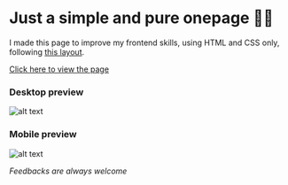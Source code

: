 # Just a simple and pure onepage 🤙🏼
I made this page to improve my frontend skills, using HTML and CSS only, following [this layout](https://www.figma.com/file/wPfqa2Dr4eX4Bh8qD7Z75E/lfinance---html-finance-website-(Community)).

[Click here to view the page](https://imdaaniel.github.io/pure-onepage/)

### Desktop preview
![alt text](https://i.imgur.com/UauVl3A.png)

### Mobile preview
![alt text](https://i.imgur.com/CNJOwpb.png)

_Feedbacks are always welcome_
